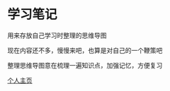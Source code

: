 # 学习笔记

用来存放自己学习时整理的思维导图

现在内容还不多，慢慢来吧，也算是对自己的一个鞭策吧

整理思维导图意在梳理一遍知识点，加强记忆，方便复习

[个人主页](www.pymjl.com)

